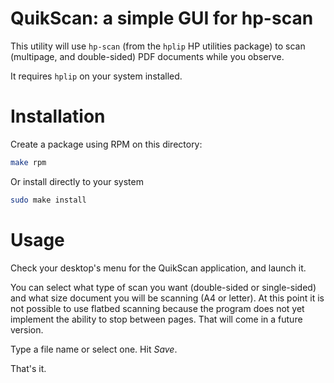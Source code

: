 # QuikScan: a simple GUI for hp-scan

This utility will use `hp-scan` (from the `hplip` HP utilities package)
to scan (multipage, and double-sided) PDF documents while you observe.

It requires `hplip` on your system installed.

# Installation

Create a package using RPM on this directory:

```bash
make rpm
```

Or install directly to your system

```bash
sudo make install
```

# Usage

Check your desktop's menu for the QuikScan application, and launch it.

You can select what type of scan you want (double-sided or single-sided)
and what size document you will be scanning (A4 or letter).  At this
point it is not possible to use flatbed scanning because the program
does not yet implement the ability to stop between pages.  That will
come in a future version.

Type a file name or select one.  Hit *Save*.

That's it.
